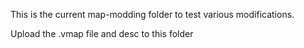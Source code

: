 This is the current map-modding folder to test various modifications.

Upload the .vmap file and desc to this folder
